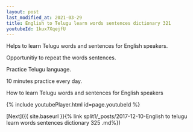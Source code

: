 ```yaml
---
layout: post
last_modified_at: 2021-03-29
title: English to Telugu learn words sentences dictionary 321 
youtubeId: 1kux7XqejfU
---
```

 
 
Helps to learn Telugu words and sentences for English speakers.

Opportunitiy to repeat the words sentences. 

Practice Telugu language. 
 
10 minutes practice every day. 
 
How to learn Telugu words and sentences for English speakers 
 
{% include youtubePlayer.html id=page.youtubeId %}
 
 
[Next]({{ site.baseurl }}{% link  split1/_posts/2017-12-10-English to telugu learn words sentences dictionary 325 .md%})
 
